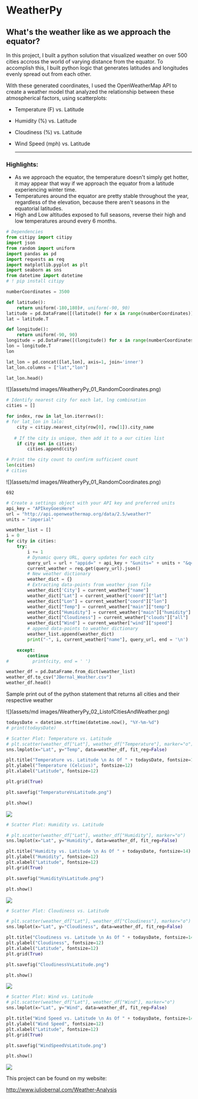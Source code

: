 # WeatherPy

## What's the weather like as we approach the equator?

In this project, I built a python solution that visualized weather on over 500 cities accross the world of varying distance from the equator.  To accomplish this, I built python logic that generates latitudes and longitudes evenly spread out from each other.

With these generated coordinates, I used the OpenWeatherMap API to create a weather model that analyzed the relationship between these atmospherical factors, using scatterplots:

* Temperature (F) vs. Latitude

* Humidity (%) vs. Latitude

* Cloudiness (%) vs. Latitude

* Wind Speed (mph) vs. Latitude 

  -----------------------------------------------------

### Highlights:

 - As we approach the equator, the temperature doesn't simply get hotter, it may appear that way if we approach the equator from a latitude experiencing winter time.
 - Temperatures around the equator are pretty stable throughout the year, regardless of the elevation, because there aren't seasons in the equatorial latitudes.
 - High and Low altitudes exposed to full seasons, reverse their high and low temperatures around every 6 months.


```python
# Dependencies
from citipy import citipy
import json
from random import uniform
import pandas as pd
import requests as req
import matplotlib.pyplot as plt
import seaborn as sns
from datetime import datetime
# ! pip install citipy
```


```python
numberCoordinates = 3500

def latitude():
    return uniform(-180,180)#, uniform(-90, 90)
latitude = pd.DataFrame([(latitude() for x in range(numberCoordinates))])
lat = latitude.T

def longitude():
    return uniform(-90, 90)
longitude = pd.DataFrame([(longitude() for x in range(numberCoordinates))])
lon = longitude.T
lon

lat_lon = pd.concat([lat,lon], axis=1, join='inner')
lat_lon.columns = ["lat","lon"]

lat_lon.head()
```

![](assets/md images/WeatheryPy_01_RandomCoordinates.png)


```python
# Identify nearest city for each lat, lng combination
cities = []

for index, row in lat_lon.iterrows():
# for lat_lon in lalo:
    city = citipy.nearest_city(row[0], row[1]).city_name
    
   # If the city is unique, then add it to a our cities list
    if city not in cities:
        cities.append(city)

# Print the city count to confirm sufficient count
len(cities)
# cities
```

![](assets/md images/WeatheryPy_01_RandomCoordinates.png)


    692




```python
# Create a settings object with your API key and preferred units
api_key = "APIkeyGoesHere"
url = "http://api.openweathermap.org/data/2.5/weather?"
units = "imperial"
```


```python
weather_list = []
i = 0
for city in cities:
    try:
        i += 1
        # Dynamic query URL, query updates for each city
        query_url = url + "appid=" + api_key + "&units=" + units + "&q=" + city.replace(" ", "+")
        current_weather = req.get(query_url).json()
        # New weather dictionary
        weather_dict = {}
        # Extracting data-points from weather json file
        weather_dict['City'] = current_weather["name"]
        weather_dict["Lat"] = current_weather["coord"]["lat"]
        weather_dict["Lon"] = current_weather["coord"]["lon"]
        weather_dict["Temp"] = current_weather["main"]["temp"]
        weather_dict["Humidity"] = current_weather["main"]["humidity"]
        weather_dict["Cloudiness"] = current_weather["clouds"]["all"]
        weather_dict["Wind"] = current_weather["wind"]["speed"]
        # append data-points to weather dictionary
        weather_list.append(weather_dict)
        print("-", i, current_weather["name"], query_url, end = '\n')

    except:
        continue
#         print(city, end = ' ')

weather_df = pd.DataFrame.from_dict(weather_list)
weather_df.to_csv("JBernal_Weather.csv")
weather_df.head()
```

Sample print out of the python statement that returns all cities and their respective weather

![](assets/md images/WeatheryPy_02_ListofCitiesAndWeather.png)


```python
todaysDate = datetime.strftime(datetime.now(), "%Y-%m-%d")
# print(todaysDate)
```


```python
# Scatter Plot: Temperature vs. Latitude
# plt.scatter(weather_df["Lat"], weather_df["Temperature"], marker="o")
sns.lmplot(x="Lat", y="Temp", data=weather_df, fit_reg=False)

plt.title("Temperature vs. Latitude \n As Of " + todaysDate, fontsize=14)
plt.ylabel("Temperature (Celcius)", fontsize=12)
plt.xlabel("Latitude", fontsize=12)

plt.grid(True)

plt.savefig("TemperatureVsLatitude.png")

plt.show()
```

![](assets/images/TemperatureVsLatitude.png)

```python
# Scatter Plot: Humidity vs. Latitude

# plt.scatter(weather_df["Lat"], weather_df["Humidity"], marker="o")
sns.lmplot(x="Lat", y="Humidity", data=weather_df, fit_reg=False)

plt.title("Humidity vs. Latitude \n As Of " + todaysDate, fontsize=14)
plt.ylabel("Humidity", fontsize=12)
plt.xlabel("Latitude", fontsize=12)
plt.grid(True)

plt.savefig("HumidityVsLatitude.png")

plt.show()
```

![](assets/images/HumidityVsLatitude.png)

```python
# Scatter Plot: Cloudiness vs. Latitude

# plt.scatter(weather_df["Lat"], weather_df["Cloudiness"], marker="o")
sns.lmplot(x="Lat", y="Cloudiness", data=weather_df, fit_reg=False)

plt.title("Cloudiness vs. Latitude \n As Of " + todaysDate, fontsize=14)
plt.ylabel("Cloudiness", fontsize=12)
plt.xlabel("Latitude", fontsize=12)
plt.grid(True)

plt.savefig("CloudinessVsLatitude.png")

plt.show()
```

![](assets/images/CloudinessVsLatitude.png)

```python
# Scatter Plot: Wind vs. Latitude
# plt.scatter(weather_df["Lat"], weather_df["Wind"], marker="o")
sns.lmplot(x="Lat", y="Wind", data=weather_df, fit_reg=False)

plt.title("Wind Speed vs. Latitude \n As Of " + todaysDate, fontsize=14)
plt.ylabel("Wind Speed", fontsize=12)
plt.xlabel("Latitude", fontsize=12)
plt.grid(True)

plt.savefig("WindSpeedVsLatitude.png")

plt.show()
```

![](assets/images/WindSpeedVsLatitude.png)

This project can be found on my website:

http://www.juliobernal.com/Weather-Analysis